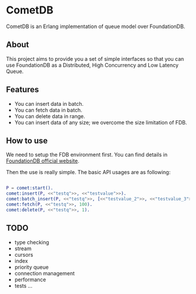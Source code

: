 # CometDB
CometDB is an Erlang implementation of queue model over FoundationDB.

## About
This project aims to provide you a set of simple interfaces so that you can use FoundationDB as a Distributed, High Concurrency and Low Latency Queue.

## Features
* You can insert data in batch.
* You can fetch data in batch.
* You can delete data in range.
* You can insert data of any size; we overcome the size limitation of FDB.

## How to use
We need to setup the FDB environment first. You can find details in [FoundationDB official website](https://apple.github.io/foundationdb/getting-started-linux.html).

Then the use is really simple.
The basic API usages are as following:
```erlang

P = comet:start().
comet:insert(P, <<"testq">>, <<"testvalue">>).
comet:batch_insert(P, <<"testq">>, [<<"testvalue_2">>, <<"testvalue_3">>, <<"testvalue_4">>]).
comet:fetch(P, <<"testq">>, 100).
comet:delete(P, <<"testq">>, 1).

```

## TODO
* type checking
* stream
* cursors
* index
* priority queue
* connection management
* performance
* tests
...
